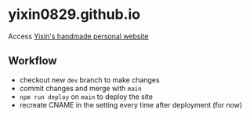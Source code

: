 # yixin0829.github.io

Access [Yixin's handmade personal website](https://yixin0829.github.io/)

## Workflow
* checkout new `dev` branch to make changes
* commit changes and merge with `main`
* `npm run deploy` on `main` to deploy the site
* recreate CNAME in the setting every time after deployment (for now)
